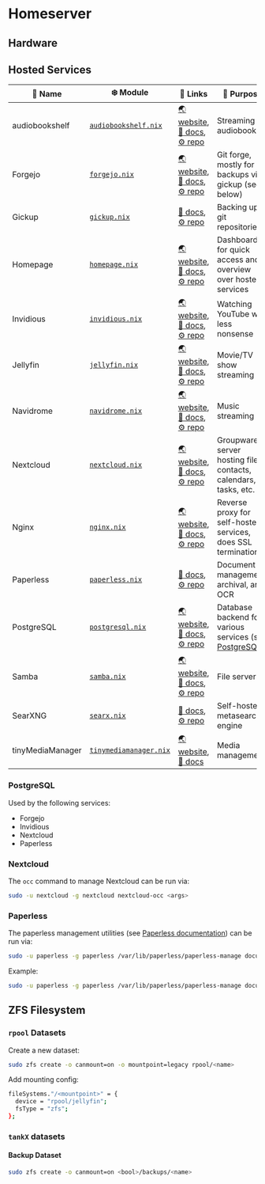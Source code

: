 # Homeserver

## Hardware

## Hosted Services

| :name_badge: Name | :snowflake: Module                                                 | :link: Links                                                                                                                                                                       | :speech_balloon: Purpose                                              |
| ----------------- | ------------------------------------------------------------------ | ---------------------------------------------------------------------------------------------------------------------------------------------------------------------------------- | --------------------------------------------------------------------- |
| audiobookshelf    | [`audiobookshelf.nix`](../nixos/homeserver/audiobookshelf.nix)     | [:earth_asia: website](https://www.audiobookshelf.org/), [:closed_book: docs](https://www.audiobookshelf.org/docs), [:gear: repo](https://github.com/advplyr/audiobookshelf)       | Streaming audiobooks                                                  |
| Forgejo           | [`forgejo.nix`](../nixos/homeserver/forgejo.nix)                   | [:earth_asia: website](https://forgejo.org/), [:closed_book: docs](https://forgejo.org/docs/latest/), [:gear: repo](https://codeberg.org/forgejo/forgejo)                          | Git forge, mostly for backups via gickup (see below)                  |
| Gickup            | [`gickup.nix`](../nixos/homeserver/gickup.nix)                     | [:closed_book: docs](https://cooperspencer.github.io/gickup-documentation/), [:gear: repo](https://github.com/cooperspencer/gickup)                                                | Backing up git repositories                                           |
| Homepage          | [`homepage.nix`](../nixos/homeserver/homepage.nix)                 | [:earth_asia: website](https://gethomepage.dev/), [:closed_book: docs](https://gethomepage.dev/widgets/), [:gear: repo](https://github.com/gethomepage/homepage)                   | Dashboard for quick access and overview over hosted services          |
| Invidious         | [`invidious.nix`](../nixos/homeserver/invidious.nix)               | [:earth_asia: website](https://invidious.io/), [:closed_book: docs](https://docs.invidious.io/), [:gear: repo](https://github.com/iv-org/invidious)                                | Watching YouTube with less nonsense                                   |
| Jellyfin          | [`jellyfin.nix`](../nixos/homeserver/jellyfin.nix)                 | [:earth_asia: website](https://jellyfin.org/), [:closed_book: docs](https://jellyfin.org/docs/), [:gear: repo](https://github.com/jellyfin/jellyfin)                               | Movie/TV show streaming                                               |
| Navidrome         | [`navidrome.nix`](../nixos/homeserver/navidrome.nix)               | [:earth_asia: website](https://www.navidrome.org/), [:closed_book: docs](https://www.navidrome.org/docs/), [:gear: repo](https://github.com/navidrome/navidrome)                   | Music streaming                                                       |
| Nextcloud         | [`nextcloud.nix`](../nixos/homeserver/nextcloud.nix)               | [:earth_asia: website](https://nextcloud.com/), [:closed_book: docs](https://docs.nextcloud.com/server/latest/admin_manual/), [:gear: repo](https://github.com/nextcloud/server)   | Groupware server hosting files, contacts, calendars, tasks, etc.      |
| Nginx             | [`nginx.nix`](../nixos/homeserver/nginx.nix)                       | [:earth_asia: website](https://nginx.org/en/), [:closed_book: docs](https://nginx.org/en/docs/), [:gear: repo](https://github.com/nginx/nginx)                                     | Reverse proxy for self-hosted services, does SSL termination          |
| Paperless         | [`paperless.nix`](../nixos/homeserver/paperless.nix)               | [:closed_book: docs](https://docs.paperless-ngx.com/), [:gear: repo](https://github.com/paperless-ngx/paperless-ngx)                                                               | Document management, archival, and OCR                                |
| PostgreSQL        | [`postgresql.nix`](../nixos/homeserver/postgresql.nix)             | [:earth_asia: website](https://www.postgresql.org/), [:closed_book: docs](https://www.postgresql.org/docs/current/index.html), [:gear: repo](https://github.com/postgres/postgres) | Database backend for various services (see [PostgreSQL](#postgresql)) |
| Samba             | [`samba.nix`](../nixos/homeserver/samba.nix)                       | [:earth_asia: website](https://www.samba.org/), [:closed_book: docs](https://www.samba.org/samba/docs/), [:gear: repo](https://gitlab.com/samba-team/samba)                        | File server                                                           |
| SearXNG           | [`searx.nix`](../nixos/homeserver/searx.nix)                       | [:closed_book: docs](https://docs.searxng.org/), [:gear: repo](https://github.com/searxng/searxng)                                                                                 | Self-hosted metasearch engine                                         |
| tinyMediaManager  | [`tinymediamanager.nix`](../nixos/homeserver/tinymediamanager.nix) | [:earth_asia: website](https://www.tinymediamanager.org/), [:closed_book: docs](https://www.tinymediamanager.org/docs/)                                                            | Media management                                                      |

### PostgreSQL

Used by the following services:

- Forgejo
- Invidious
- Nextcloud
- Paperless

### Nextcloud

The `occ` command to manage Nextcloud can be run via:

```bash
sudo -u nextcloud -g nextcloud nextcloud-occ <args>
```

### Paperless

The paperless management utilities (see [Paperless documentation](https://docs.paperless-ngx.com/administration/#management-commands)) can be run via:

```bash
sudo -u paperless -g paperless /var/lib/paperless/paperless-manage document_exporter <command> <args>
```

Example:

```bash
sudo -u paperless -g paperless /var/lib/paperless/paperless-manage document_sanity_checker -v 3
```

## ZFS Filesystem

### `rpool` Datasets

Create a new dataset:

```bash
sudo zfs create -o canmount=on -o mountpoint=legacy rpool/<name>
```

Add mounting config:

```bash
fileSystems."/<mountpoint>" = {
  device = "rpool/jellyfin";
  fsType = "zfs";
};
```

### `tankX` datasets

#### Backup Dataset

```bash
sudo zfs create -o canmount=on <bool>/backups/<name>
```
